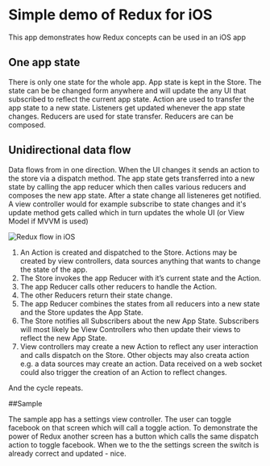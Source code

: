 # Simple demo of Redux for iOS

This app demonstrates how Redux concepts can be used in an iOS app


## One app state

There is only one state for the whole app.
App state is kept in the Store. 
The state can be be changed form anywhere and will update the any UI that subscribed to reflect the current app state.
Action are used to transfer the app state to a new state. 
Listeners get updated whenever the app state changes. 
Reducers are used for state transfer. Reducers are can be composed. 

## Unidirectional data flow

Data flows from in one direction. When the UI changes it sends an action to the store via a dispatch method.
The app state gets transferred into a new state by calling the app reducer which then calles various reducers and composes the new app state.
After a state change all listeneres get notified. A view controller would for example subscribe to state changes and it's update method gets called which in turn updates the whole UI (or View Model if MVVM is used)

![Redux flow in iOS](https://raw.githubusercontent.com/armin/Redux-iOS/master/doc/Redux-iOS%20flow.png)

1. An Action is created and dispatched to the Store. Actions may be created by view controllers, data sources anything that wants to change the state of the app.
2. The Store invokes the app Reducer with it’s current state and the Action.
3. The app Reducer calls other reducers to handle the Action.
4. The other Reducers return their state change.
5. The app Reducer combines the states from all reducers into a new state and the Store updates the App State.
6. The Store notifies all Subscribers about the new App State. Subscribers will most likely be View Controllers who then update their views to reflect the new App State.
7. View controllers may create a new Action to reflect any user interaction and calls dispatch on the Store. Other objects may also creata action e.g. a data sources may create an action. Data received on a web socket could also trigger the creation of an Action to reflect changes. 

And the cycle repeats.

##Sample 

The sample app has a settings view controller. The user can toggle facebook on that screen which will call a toggle action.
To demonstrate the power of Redux another screen has a button which calls the same dispatch action to toggle facebook. When we to the the settings screen the switch is already correct and updated - nice.

